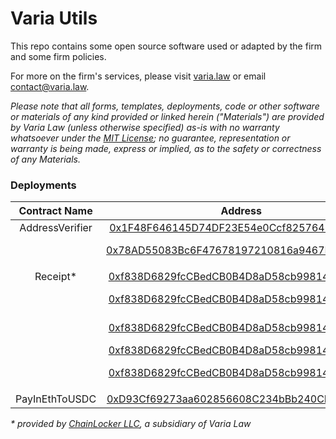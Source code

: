 # Varia Utils

This repo contains some open source software used or adapted by the firm and some firm policies. 

For more on the firm's services, please visit [varia.law](https://varia.law/) or email contact@varia.law. 

*Please note that all forms, templates, deployments, code or other software or materials of any kind provided or linked herein ("Materials") are provided by Varia Law (unless otherwise specified) as-is with no warranty whatsoever under the [MIT License](https://github.com/V4R14/firm_utils/blob/main/LICENSE); no guarantee, representation or warranty is being made, express or implied, as to the safety or correctness of any Materials.*

### Deployments

| Contract Name | Address | Network
|:-------------:|:-------------:|:-------------:| 
| AddressVerifier | [0x1F48F646145D74DF23E54e0Ccf825764F8854f69](https://etherscan.io/address/0x1F48F646145D74DF23E54e0Ccf825764F8854f69) | Ethereum
|  | [0x78AD55083Bc6F47678197210816a9467BA1553F3](https://polygonscan.com/address/0x78ad55083bc6f47678197210816a9467ba1553f3) | Polygon PoS
|  |
| Receipt* | [0xf838D6829fcCBedCB0B4D8aD58cb99814F935BA8](https://etherscan.io/address/0xf838D6829fcCBedCB0B4D8aD58cb99814F935BA8) | Ethereum
|  | [0xf838D6829fcCBedCB0B4D8aD58cb99814F935BA8](https://zkevm.polygonscan.com/address/0xf838D6829fcCBedCB0B4D8aD58cb99814F935BA8) | Polygon zkEVM
|  | [0xf838D6829fcCBedCB0B4D8aD58cb99814F935BA8](https://polygonscan.com/address/0xf838D6829fcCBedCB0B4D8aD58cb99814F935BA8) | Polygon PoS
|  | [0xf838D6829fcCBedCB0B4D8aD58cb99814F935BA8](https://optimistic.etherscan.io/address/0xf838d6829fccbedcb0b4d8ad58cb99814f935ba8) | Optimism
|  | [0xf838D6829fcCBedCB0B4D8aD58cb99814F935BA8](https://arbiscan.io/address/0xf838d6829fccbedcb0b4d8ad58cb99814f935ba8) | Arbitrum One
|  |
| PayInEthToUSDC | [0xD93Cf69273aa602856608C234bBb240CF736A800](https://etherscan.io/address/0xd93cf69273aa602856608c234bbb240cf736a800) | Ethereum

_*_ _provided by [ChainLocker LLC](https://github.com/ChainLockerLLC/smart-contracts/tree/main), a subsidiary of Varia Law_
